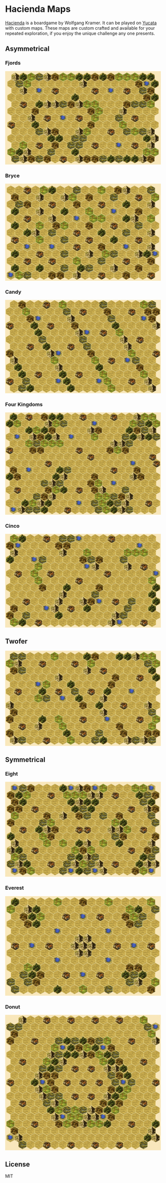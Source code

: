 # Hacienda Maps
[Hacienda](https://boardgamegeek.com/boardgame/19100/hacienda) is a boardgame by Wolfgang Kramer.  It can be played on [Yucata](https://www.yucata.de/en) with custom maps.  These maps are custom crafted and available for your repeated exploration, if you enjoy the unique challenge any one presents.

## Asymmetrical
### Fjords
![Fjords](images/fjords.png)

### Bryce
![Bryce](images/bryce.png)

### Candy
![Candy](images/candy.png)

### Four Kingdoms
![Four Kingdoms](images/four-kingdoms.png)

### Cinco
![Cinco](images/cinco.png)

## Twofer
![Twofer](images/twofer.png)

## Symmetrical
### Eight
![Eight](images/eight.png)

### Everest
![Everest](images/everest.png)

### Donut
![Donut](images/donut.png)

## License
MIT
